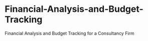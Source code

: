 # Financial-Analysis-and-Budget-Tracking
Financial Analysis and Budget Tracking for a Consultancy Firm
